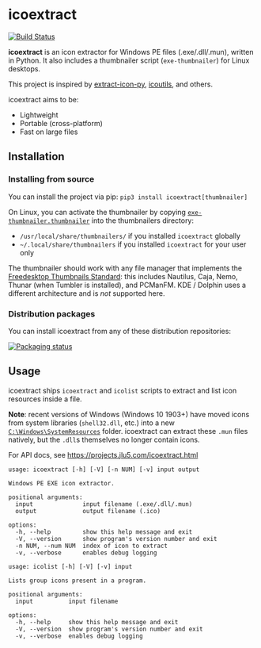 # icoextract

[![Build Status](https://drone.overdrivenetworks.com/api/badges/jlu5/icoextract/status.svg)](https://drone.overdrivenetworks.com/jlu5/icoextract)

**icoextract** is an icon extractor for Windows PE files (.exe/.dll/.mun), written in Python. It also includes a thumbnailer script (`exe-thumbnailer`) for Linux desktops.

This project is inspired by [extract-icon-py](https://github.com/firodj/extract-icon-py), [icoutils](https://www.nongnu.org/icoutils/), and others.

icoextract aims to be:

- Lightweight
- Portable (cross-platform)
- Fast on large files

## Installation

### Installing from source

You can install the project via pip: `pip3 install icoextract[thumbnailer]`

On Linux, you can activate the thumbnailer by copying [`exe-thumbnailer.thumbnailer`](/exe-thumbnailer.thumbnailer) into the thumbnailers directory:

- `/usr/local/share/thumbnailers/` if you installed `icoextract` globally
- `~/.local/share/thumbnailers` if you installed `icoextract` for your user only

The thumbnailer should work with any file manager that implements the [Freedesktop Thumbnails Standard](https://specifications.freedesktop.org/thumbnail-spec/thumbnail-spec-latest.html): this includes Nautilus, Caja, Nemo, Thunar (when Tumbler is installed), and PCManFM. KDE / Dolphin uses a different architecture and is *not* supported here.

### Distribution packages

You can install icoextract from any of these distribution repositories:

[![Packaging status](https://repology.org/badge/vertical-allrepos/icoextract.svg)](https://repology.org/project/icoextract/versions)

## Usage

icoextract ships `icoextract` and `icolist` scripts to extract and list icon resources inside a file.

**Note**: recent versions of Windows (Windows 10 1903+) have moved icons from system libraries (`shell32.dll`, etc.) into a new [`C:\Windows\SystemResources`](https://superuser.com/questions/1480268/) folder. icoextract can extract these `.mun` files natively, but the `.dll`s themselves no longer contain icons.

For API docs, see https://projects.jlu5.com/icoextract.html

```
usage: icoextract [-h] [-V] [-n NUM] [-v] input output

Windows PE EXE icon extractor.

positional arguments:
  input              input filename (.exe/.dll/.mun)
  output             output filename (.ico)

options:
  -h, --help         show this help message and exit
  -V, --version      show program's version number and exit
  -n NUM, --num NUM  index of icon to extract
  -v, --verbose      enables debug logging
```

```
usage: icolist [-h] [-V] [-v] input

Lists group icons present in a program.

positional arguments:
  input          input filename

options:
  -h, --help     show this help message and exit
  -V, --version  show program's version number and exit
  -v, --verbose  enables debug logging
```
